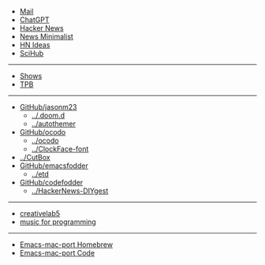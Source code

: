 - [Mail](https://mail.google.com/mail/u/0/#inbox)
- [ChatGPT](https://chat.openai.com/)
- [Hacker News](https://news.ycombinator.com/)
- [News Minimalist](https://www.newsminimalist.com/)
- [HN Ideas](https://hn-ideas.tjcx.me/)
- [SciHub](https://www.sci-hub.se/)
- - -
- [Shows](https://showrss.info/timeline)
- [TPB](https://tpb.party/)
- - -
- [GitHub/jasonm23](https://github.com/jasonm23)
    - [../.doom.d](https://github.com/jasonm23/.doom.d)
    - [../autothemer](https://github.com/jasonm23/autothemer)
- [GitHub/ocodo](https://github.com/ocodo)
    - [../ocodo](https://github.com/ocodo/ocodo)
    - [../ClockFace-font](https://github.com/ocodo/clockFace-font)
- [../CutBox](https://github.com/cutbox/CutBox)
- [GitHub/emacsfodder](https://github.com/emacsfodder)
    - [../etd](https://github.com/emacsfodder/etd)
- [GitHub/codefodder](https://github.com/codefodder)
    - [../HackerNews-DIYgest](https://github.com/codefodder/HackerNews-DIYgest)
- - -
- [creativelab5](https://creativelab5.com/)
- [music for programming](https://musicforprogramming.net/latest/)
- - -
- [Emacs-mac-port Homebrew](https://github.com/railwaycat/homebrew-emacsmacport)
- [Emacs-mac-port Code](https://bitbucket.org/mituharu/emacs-mac/overview)


